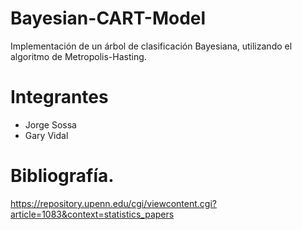﻿# Bayesian-CART-Model
Implementación de un árbol de clasificación Bayesiana, utilizando el algoritmo de Metropolis-Hasting.
# Integrantes
- Jorge Sossa
- Gary Vidal

# Bibliografía.
https://repository.upenn.edu/cgi/viewcontent.cgi?article=1083&context=statistics_papers

